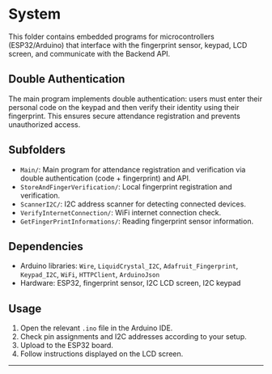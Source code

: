 # System

This folder contains embedded programs for microcontrollers (ESP32/Arduino) that interface with the fingerprint sensor, keypad, LCD screen, and communicate with the Backend API.

## Double Authentication

The main program implements double authentication: users must enter their personal code on the keypad and then verify their identity using their fingerprint. This ensures secure attendance registration and prevents unauthorized access.

## Subfolders

- `Main/`: Main program for attendance registration and verification via double authentication (code + fingerprint) and API.
- `StoreAndFingerVerification/`: Local fingerprint registration and verification.
- `ScannerI2C/`: I2C address scanner for detecting connected devices.
- `VerifyInternetConnection/`: WiFi internet connection check.
- `GetFingerPrintInformations/`: Reading fingerprint sensor information.

## Dependencies

- Arduino libraries: `Wire`, `LiquidCrystal_I2C`, `Adafruit_Fingerprint`, `Keypad_I2C`, `WiFi`, `HTTPClient`, `ArduinoJson`
- Hardware: ESP32, fingerprint sensor, I2C LCD screen, I2C keypad

## Usage

1. Open the relevant `.ino` file in the Arduino IDE.
2. Check pin assignments and I2C addresses according to your setup.
3. Upload to the ESP32 board.
4. Follow instructions displayed on the LCD screen.

---
